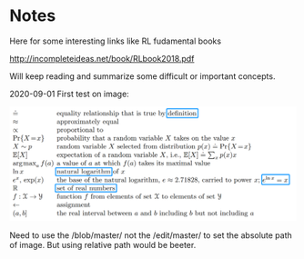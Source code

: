 Notes
====
Here for some interesting links like RL fudamental books

http://incompleteideas.net/book/RLbook2018.pdf

Will keep reading and summarize some difficult or important concepts.

2020-09-01
First test on image:

![Note of the Notation](Images/Notation_part_I.png)

Need to use the /blob/master/ not the /edit/master/ to set the absolute path of image. But using relative path would be beeter.
